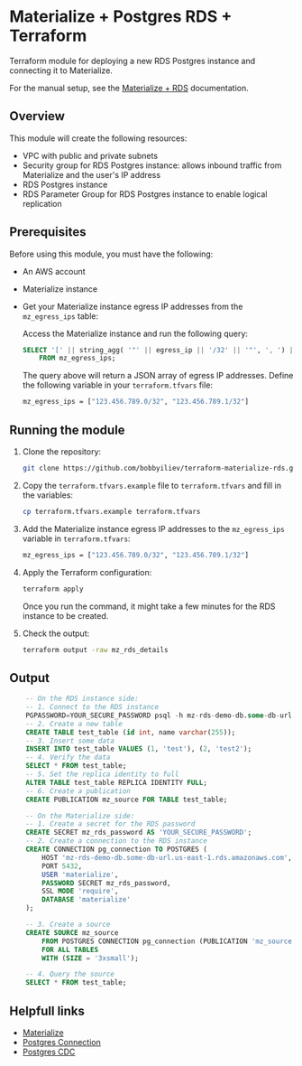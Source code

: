# Materialize + Postgres RDS + Terraform

Terraform module for deploying a new RDS Postgres instance and connecting it to Materialize.

For the manual setup, see the [Materialize + RDS](https://materialize.com/docs/integrations/cdc-postgres/#direct-postgres-source) documentation.

## Overview

This module will create the following resources:

- VPC with public and private subnets
- Security group for RDS Postgres instance: allows inbound traffic from Materialize and the user's IP address
- RDS Postgres instance
- RDS Parameter Group for RDS Postgres instance to enable logical replication

## Prerequisites

Before using this module, you must have the following:

- An AWS account
- Materialize instance
- Get your Materialize instance egress IP addresses from the `mz_egress_ips` table:

    Access the Materialize instance and run the following query:

    ```sql
    SELECT '[' || string_agg( '"' || egress_ip || '/32' || '"', ', ') || ']' as egress_ip_array
        FROM mz_egress_ips;
    ```

    The query above will return a JSON array of egress IP addresses. Define the following variable in your `terraform.tfvars` file:

    ```bash
    mz_egress_ips = ["123.456.789.0/32", "123.456.789.1/32"]
    ```

## Running the module

1. Clone the repository:

    ```bash
    git clone https://github.com/bobbyiliev/terraform-materialize-rds.git
    ```

2. Copy the `terraform.tfvars.example` file to `terraform.tfvars` and fill in the variables:

    ```bash
    cp terraform.tfvars.example terraform.tfvars
    ```

3. Add the Materialize instance egress IP addresses to the `mz_egress_ips` variable in `terraform.tfvars`:

    ```bash
    mz_egress_ips = ["123.456.789.0/32", "123.456.789.1/32"]
    ```

4. Apply the Terraform configuration:

    ```bash
    terraform apply
    ```

    Once you run the command, it might take a few minutes for the RDS instance to be created.

5. Check the output:

    ```bash
    terraform output -raw mz_rds_details
    ```

## Output

```sql
    -- On the RDS instance side:
    -- 1. Connect to the RDS instance
    PGPASSWORD=YOUR_SECURE_PASSWORD psql -h mz-rds-demo-db.some-db-url.us-east-1.rds.amazonaws.com -U materialize -d materialize
    -- 2. Create a new table
    CREATE TABLE test_table (id int, name varchar(255));
    -- 3. Insert some data
    INSERT INTO test_table VALUES (1, 'test'), (2, 'test2');
    -- 4. Verify the data
    SELECT * FROM test_table;
    -- 5. Set the replica identity to full
    ALTER TABLE test_table REPLICA IDENTITY FULL;
    -- 6. Create a publication
    CREATE PUBLICATION mz_source FOR TABLE test_table;

    -- On the Materialize side:
    -- 1. Create a secret for the RDS password
    CREATE SECRET mz_rds_password AS 'YOUR_SECURE_PASSWORD';
    -- 2. Create a connection to the RDS instance
    CREATE CONNECTION pg_connection TO POSTGRES (
        HOST 'mz-rds-demo-db.some-db-url.us-east-1.rds.amazonaws.com',
        PORT 5432,
        USER 'materialize',
        PASSWORD SECRET mz_rds_password,
        SSL MODE 'require',
        DATABASE 'materialize'
    );

    -- 3. Create a source
    CREATE SOURCE mz_source
        FROM POSTGRES CONNECTION pg_connection (PUBLICATION 'mz_source')
        FOR ALL TABLES
        WITH (SIZE = '3xsmall');

    -- 4. Query the source
    SELECT * FROM test_table;
```

## Helpfull links

- [Materialize](https://materialize.com/)
- [Postgres Connection](https://materialize.com/docs/sql/create-connection/#postgres)
- [Postgres CDC](https://materialize.com/docs/integrations/cdc-postgres/)
